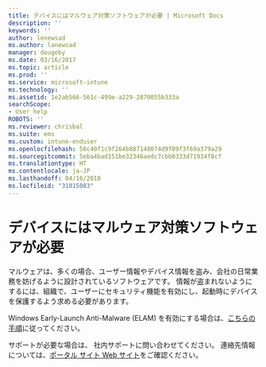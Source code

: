 ```yaml
---
title: デバイスにはマルウェア対策ソフトウェアが必要 | Microsoft Docs
description: ''
keywords: ''
author: lenewsad
ms.author: lanewsad
manager: dougeby
ms.date: 03/16/2017
ms.topic: article
ms.prod: ''
ms.service: microsoft-intune
ms.technology: ''
ms.assetid: 1e2ab566-561c-499e-a229-2870055b333a
searchScope:
- User help
ROBOTS: ''
ms.reviewer: chrisbal
ms.suite: ems
ms.custom: intune-enduser
ms.openlocfilehash: 58c40f1c9f264b887148074d9f09f3f69a379a29
ms.sourcegitcommit: 5eba4bad151be32346aedc7cbb0333d71934f8cf
ms.translationtype: HT
ms.contentlocale: ja-JP
ms.lasthandoff: 04/16/2018
ms.locfileid: "31015083"
---
```

# <a name="your-device-needs-antimalware-software"></a>デバイスにはマルウェア対策ソフトウェアが必要

マルウェアは、多くの場合、ユーザー情報やデバイス情報を盗み、会社の日常業務を妨げるように設計されているソフトウェアです。 情報が盗まれないようにするには、組織で、ユーザーにセキュリティ機能を有効にし、起動時にデバイスを保護するよう求める必要があります。

Windows Early-Launch Anti-Malware (ELAM) を有効にする場合は、[こちらの手順](https://gallery.technet.microsoft.com/How-to-turn-on-Early-84552ec5)に従ってください。

サポートが必要な場合は、 社内サポートに問い合わせてください。 連絡先情報については、[ポータル サイト Web サイト](https://portal.manage.microsoft.com#HelpDeskDialog)をご確認ください。
